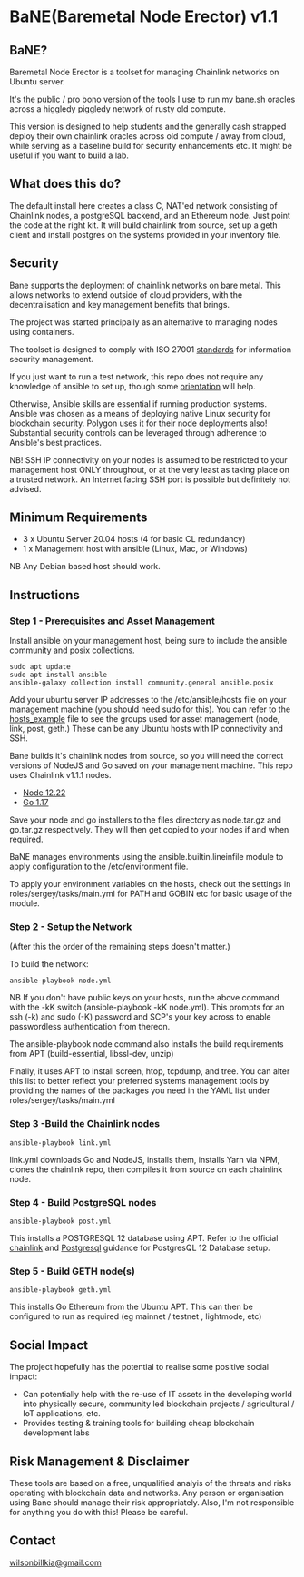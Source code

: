 

  

# BaNE(Baremetal Node Erector) v1.1 

## BaNE?
Baremetal Node Erector is a toolset for managing Chainlink networks on Ubuntu server. 

It's the public / pro bono version of the tools I use to run my bane.sh oracles across a higgledy piggledy network of rusty old compute. 

This version is designed to help students and the generally cash strapped deploy their own chainlink oracles across old compute / away from cloud, while serving as a baseline build for security enhancements etc. It might be useful if you want to build a lab.


## What does this do?
The default install here creates a class C, NAT'ed network consisting of Chainlink nodes, a postgreSQL backend, and an Ethereum node. Just point the code at the right kit. It will build chainlink from source, set up a geth client and install postgres on the systems provided in your inventory file.  

## Security
Bane supports the deployment of chainlink networks on bare metal. This allows networks to extend outside of cloud providers, with the decentralisation and key management benefits that brings. 

The project was started principally as an alternative to managing nodes using containers.

The toolset is designed to comply with  ISO 27001 [standards](https://www.iso.org/standard/54534.html) for information security management.  

If you just want to run a test network, this repo does not require any knowledge of ansible to set up, though some [orientation](https://docs.ansible.com/) will help.  

Otherwise, Ansible skills are essential if running production systems.  Ansible was chosen as a means of deploying native Linux security for blockchain security. Polygon uses it for their node deployments also! Substantial security controls can be leveraged through adherence to Ansible's best practices.  

NB! SSH IP connectivity on your nodes is assumed to be restricted to your management host ONLY throughout, or at the very least as taking place on a trusted network. An Internet facing SSH port is possible but definitely not advised.   

## Minimum Requirements  
* 3 x Ubuntu Server 20.04 hosts (4 for basic CL redundancy)
* 1 x Management host with ansible (Linux, Mac, or Windows)

NB Any Debian based host should work. 

## Instructions  


### Step 1 - Prerequisites and Asset Management  

Install ansible on your management host, being sure to include the ansible community and posix collections.
```
sudo apt update
sudo apt install ansible
ansible-galaxy collection install community.general ansible.posix
```

Add your ubuntu server IP addresses to the /etc/ansible/hosts file on your management machine (you should need sudo for this). You can refer to the [hosts_example](../master/hosts_example) file to see the groups used for asset management (node, link, post, geth.) These can be any Ubuntu hosts with IP connectivity and SSH.


Bane builds it's chainlink nodes from source, so you will need the correct versions of NodeJS and Go saved on your management machine. This repo uses  Chainlink v1.1.1 nodes.

* [Node 12.22](https://nodejs.org/dist/latest-v16.x/node-v12.22.2-linux-x64.tar.gz)
* [Go 1.17](https://golang.org/dl/)

Save your node and go installers to the files directory as node.tar.gz and go.tar.gz respectively. They will then get copied to your nodes if and when required.

BaNE manages environments using the ansible.builtin.lineinfile module to apply configuration to the /etc/environment file.  

To apply your environment variables on the hosts, check out the settings in roles/sergey/tasks/main.yml for PATH and GOBIN etc for basic usage of the module.  

### Step 2 - Setup the Network   
 (After this the order of the remaining steps doesn't matter.)  

To build the network: 
```
ansible-playbook node.yml
```
NB If you don't have public keys on your hosts, run the above command with the -kK switch (ansible-playbook -kK node.yml).  This prompts for an ssh (-k) and sudo (-K) password and SCP's your key across to enable passwordless authentication from thereon.  

The ansible-playbook node command also installs the build requirements from APT (build-essential, libssl-dev, unzip)  

Finally, it uses APT to install screen, htop, tcpdump, and tree. You can alter this list to better reflect your preferred systems management tools by providing the names of the packages you need in the YAML list under roles/sergey/tasks/main.yml  


### Step 3 -Build the Chainlink nodes
 
```
ansible-playbook link.yml
```

link.yml downloads Go and NodeJS, installs them, installs Yarn via NPM, clones the chainlink repo, then compiles it from source on each chainlink node.  
 
### Step 4 - Build PostgreSQL nodes

```
ansible-playbook post.yml 
```

This installs a POSTGRESQL 12 database using APT.  Refer to the official [chainlink](https://docs.chain.link/docs/connecting-to-a-remote-database/) and [Postgresql]((https://www.postgresql.org/docs/12/server-start.html)) guidance for PostgresQL 12 Database setup.

### Step 5 - Build GETH node(s)  

```
ansible-playbook geth.yml 
```
This installs Go Ethereum from the Ubuntu APT. This can then be configured to run as required (eg mainnet / testnet , lightmode, etc) 


## Social Impact
The project hopefully has the potential to realise some positive social impact: 
* Can potentially help with the re-use of IT assets in the developing world into physically secure, community led blockchain projects / agricultural / IoT applications, etc.
* Provides testing & training tools for building cheap blockchain development labs

## Risk Management & Disclaimer
These tools are based on a free, unqualified analyis of the threats and risks operating with blockchain data and networks. Any person or organisation using Bane should manage their risk appropriately.
Also, I'm not responsible for anything you do with this! Please be careful.

## Contact
wilsonbillkia@gmail.com
